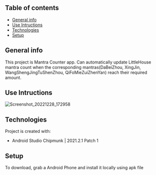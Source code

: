 ## Table of contents
* [General info](#general-info)
* [Use Intructions](#user)
* [Technologies](#technologies)
* [Setup](#setup)

## General info
This project is Mantra Counter app. Can automatically update LittleHouse mantra count when the corresponding mantras(DaBeiZhou, XingJin, WangShengJingTuShenZhou, QiFoMieZuiZhenYan) reach their required amount.

## Use Intructions
![Screenshot_20221228_172958](https://user-images.githubusercontent.com/112845533/209893013-0c957c83-88da-4e5e-b3b2-94a20e4b5a90.jpg)

	
## Technologies
Project is created with:
* Android Studio Chipmunk | 2021.2.1 Patch 1
	
## Setup
To download, grab a Android Phone and install it locally using apk file
